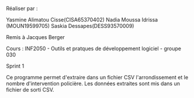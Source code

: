 Réaliser par :

Yasmine Alimatou Cisse(CISA65370402)
Nadia Moussa Idrissa (MOUN19599705)
Saskia Dessapes(DESS93570009)

Remis à Jacques Berger

Cours : INF2050 - Outils et pratques de développement logiciel - groupe 030

Sprint 1 

Ce programme permet d'extraire dans un fichier CSV l'arrondissement 
et le nombre d'intervention policière. Les données extraites sont 
mis dans un fichier de sorti CSV.

